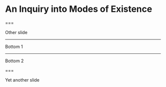 # An Inquiry into Modes of Existence

===

Other slide

---

Bottom 1

---

Bottom 2

===

Yet another slide
